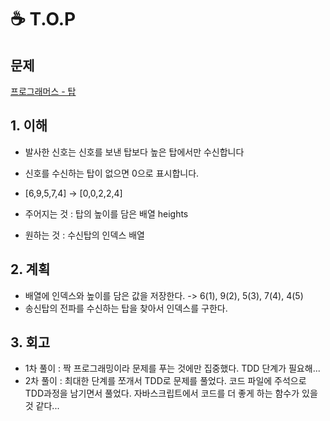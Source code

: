 # ☕️ T.O.P
## 문제 
[프로그래머스 - 탑](https://programmers.co.kr/learn/courses/30/lessons/42588)

## 1. 이해 
- 발사한 신호는 신호를 보낸 탑보다 높은 탑에서만 수신합니다
- 신호를 수신하는 탑이 없으면 0으로 표시합니다.
- [6,9,5,7,4] -> [0,0,2,2,4] 

- 주어지는 것 : 탑의 높이를 담은 배열 heights
- 원하는 것 : 수신탑의 인덱스 배열 

## 2. 계획 
- 배열에 인덱스와 높이를 담은 값을 저장한다.
    -> 6(1), 9(2), 5(3), 7(4), 4(5)
- 송신탑의 전파를 수신하는 탑을 찾아서 인덱스를 구한다.

## 3. 회고 
- 1차 풀이 : 짝 프로그래밍이라 문제를 푸는 것에만 집중했다. TDD 단계가 필요해...
- 2차 풀이 : 최대한 단계를 쪼개서 TDD로 문제를 풀었다. 코드 파일에 주석으로 TDD과정을 남기면서 풀었다. 자바스크립트에서 코드를 더 좋게 하는 함수가 있을 것 같다...
